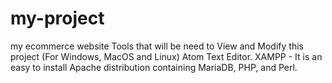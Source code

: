# my-project
my ecommerce website
Tools that will be need to View and Modify this project (For Windows, MacOS and Linux)
Atom Text Editor.
XAMPP - It is an easy to install Apache distribution containing MariaDB, PHP, and Perl.

